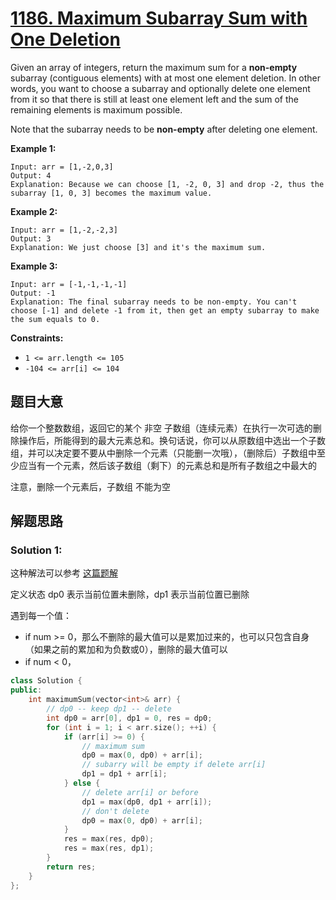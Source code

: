 # [1186. Maximum Subarray Sum with One Deletion](https://leetcode.cn/problems/maximum-subarray-sum-with-one-deletion/)

Given an array of integers, return the maximum sum for a **non-empty** subarray (contiguous elements) with at most one element deletion. In other  words, you want to choose a subarray and optionally delete one element  from it so that there is still at least one element left and the sum of  the remaining elements is maximum possible.

Note that the subarray needs to be **non-empty** after deleting one element.

 

**Example 1:**

```
Input: arr = [1,-2,0,3]
Output: 4
Explanation: Because we can choose [1, -2, 0, 3] and drop -2, thus the subarray [1, 0, 3] becomes the maximum value.
```

**Example 2:**

```
Input: arr = [1,-2,-2,3]
Output: 3
Explanation: We just choose [3] and it's the maximum sum.
```

**Example 3:**

```
Input: arr = [-1,-1,-1,-1]
Output: -1
Explanation: The final subarray needs to be non-empty. You can't choose [-1] and delete -1 from it, then get an empty subarray to make the sum equals to 0.
```

 

**Constraints:**

- `1 <= arr.length <= 105`
- `-104 <= arr[i] <= 104`

## 题目大意

给你一个整数数组，返回它的某个 非空 子数组（连续元素）在执行一次可选的删除操作后，所能得到的最大元素总和。换句话说，你可以从原数组中选出一个子数组，并可以决定要不要从中删除一个元素（只能删一次哦），（删除后）子数组中至少应当有一个元素，然后该子数组（剩下）的元素总和是所有子数组之中最大的

注意，删除一个元素后，子数组 不能为空

## 解题思路

### Solution 1:

这种解法可以参考 [这篇题解](https://leetcode.cn/problems/maximum-subarray-sum-with-one-deletion/solution/dian-xing-de-zhuang-tai-ji-dpwen-ti-by-y-q6mq/)

定义状态 dp0 表示当前位置未删除，dp1 表示当前位置已删除

遇到每一个值：

- if num >= 0，那么不删除的最大值可以是累加过来的，也可以只包含自身（如果之前的累加和为负数或0），删除的最大值可以
- if num < 0，

````c++
class Solution {
public:
    int maximumSum(vector<int>& arr) {
        // dp0 -- keep dp1 -- delete
        int dp0 = arr[0], dp1 = 0, res = dp0;
        for (int i = 1; i < arr.size(); ++i) {
            if (arr[i] >= 0) {
                // maximum sum
                dp0 = max(0, dp0) + arr[i];
                // subarry will be empty if delete arr[i]
                dp1 = dp1 + arr[i];
            } else {
                // delete arr[i] or before
                dp1 = max(dp0, dp1 + arr[i]);
                // don't delete
                dp0 = max(0, dp0) + arr[i];
            }
            res = max(res, dp0);
            res = max(res, dp1);
        }
        return res;
    }
};
````

